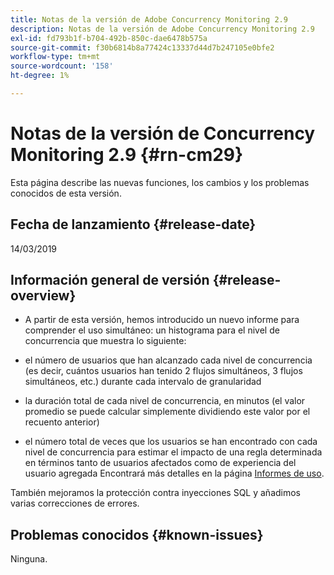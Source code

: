 ```yaml
---
title: Notas de la versión de Adobe Concurrency Monitoring 2.9
description: Notas de la versión de Adobe Concurrency Monitoring 2.9
exl-id: fd793b1f-b704-492b-850c-dae6478b575a
source-git-commit: f30b6814b8a77424c13337d44d7b247105e0bfe2
workflow-type: tm+mt
source-wordcount: '158'
ht-degree: 1%

---
```


# Notas de la versión de Concurrency Monitoring 2.9 {#rn-cm29}

Esta página describe las nuevas funciones, los cambios y los problemas conocidos de esta versión.

## Fecha de lanzamiento {#release-date}

14/03/2019


## Información general de versión {#release-overview}

* A partir de esta versión, hemos introducido un nuevo informe para comprender el uso simultáneo: un histograma para el nivel de concurrencia que muestra lo siguiente:

* el número de usuarios que han alcanzado cada nivel de concurrencia (es decir, cuántos usuarios han tenido 2 flujos simultáneos, 3 flujos simultáneos, etc.) durante cada intervalo de granularidad
* la duración total de cada nivel de concurrencia, en minutos (el valor promedio se puede calcular simplemente dividiendo este valor por el recuento anterior)
* el número total de veces que los usuarios se han encontrado con cada nivel de concurrencia para estimar el impacto de una regla determinada en términos tanto de usuarios afectados como de experiencia del usuario agregada
Encontrará más detalles en la página [Informes de uso](/help/concurrency-monitoring/cm-usage-reports.md).

También mejoramos la protección contra inyecciones SQL y añadimos varias correcciones de errores.

## Problemas conocidos {#known-issues}

Ninguna.
